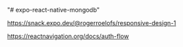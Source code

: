 "# expo-react-native-mongodb" 


https://snack.expo.dev/@rogerroelofs/responsive-design-1

https://reactnavigation.org/docs/auth-flow